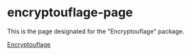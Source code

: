# encryptouflage-page
This is the page designated for the "Encryptouflage" package.

[Encryptouflage](../Encryptouflage)
